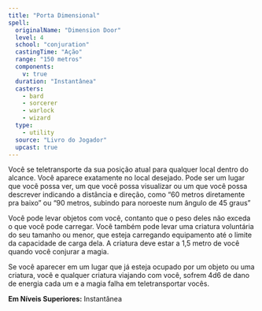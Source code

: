 ```yaml
---
title: "Porta Dimensional"
spell:
  originalName: "Dimension Door"
  level: 4
  school: "conjuration"
  castingTime: "Ação"
  range: "150 metros"
  components:
    v: true
  duration: "Instantânea"
  casters:
    - bard
    - sorcerer
    - warlock
    - wizard
  type:
    - utility
  source: "Livro do Jogador"
  upcast: true
---
```


Você se teletransporte da sua posição atual para qualquer local dentro do alcance. Você aparece exatamente no local desejado. Pode ser um lugar que você possa ver, um que você possa visualizar ou um que você possa descrever indicando a distância e direção, como “60 metros diretamente pra baixo” ou “90 metros, subindo para noroeste num ângulo de 45 graus”

Você pode levar objetos com você, contanto que o peso deles não exceda o que você pode carregar. Você também pode levar uma criatura voluntária do seu tamanho ou menor, que esteja carregando equipamento até o limite da capacidade de carga dela. A criatura deve estar a 1,5 metro de você quando você conjurar a magia.

Se você aparecer em um lugar que já esteja ocupado por um objeto ou uma criatura, você e qualquer criatura viajando com você, sofrem 4d6 de dano de energia cada um e a magia falha em teletransportar vocês.

**Em Níveis Superiores:** Instantânea
